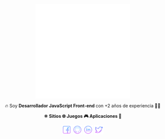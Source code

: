 <div align="center"><img align="center" src="./img/Imagotipo-Blanco-2.png" width="300px"/></div>

<p align="center">🔥 Soy <strong>Desarrollador JavaScript Front-end </strong> con +2 años de experiencia 👨‍💻</p>

<p align="center" style="font-weight:bold;"> ⚛️ Sitios 🌐 Juegos 🎮 Aplicaciones 📱</p>

<div align="center">
    <a href="https://www.facebook.com/JasubiP/"><img src="./img/facebook-icon.png" width="30px"></a>
    <a href="https://github.com/JasubiPL"><img src="./img/github-icon.png" width="30px"></a>
    <a href="https://www.linkedin.com/in/jasubip/"><img src="./img/linkedin-icon.png" width="30px"></a>
    <a href="https://twitter.com/JasubiP"><img src="./img/twitter-icon.png" width="30px"></a>
</div>

<br>
